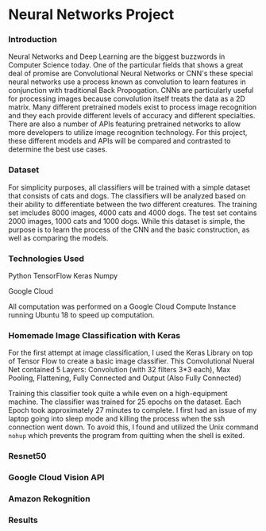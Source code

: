 # Neural Networks Project
### Introduction
Neural Networks and Deep Learning are the biggest buzzwords in Computer Science today. One of the particular fields that shows a great deal of promise are Convolutional Neural Networks or CNN's these special neural networks use a process known as convolution to learn features in conjunction with traditional Back Propogation. CNNs are particularly useful for processing images because convolution itself treats the data as a 2D matrix. Many different pretrained models exist to process image recognition and they each provide different levels of accuracy and different specialties. There are also a number of APIs featuring pretrained networks to allow more developers to utilize image recognition technology. For this project, these different models and APIs will be compared and contrasted to determine the best use cases.

### Dataset
For simplicity purposes, all classifiers will be trained with a simple dataset that consists of cats and dogs. The classifiers will be analyzed based on their ability to differentiate between the two different creatures. The training set imcludes 8000 images, 4000 cats and 4000 dogs. The test set contains 2000 images, 1000 cats and 1000 dogs. While this dataset is simple, the purpose is to learn the process of the CNN and the basic construction, as well as comparing the models. 

### Technologies Used
Python
TensorFlow
Keras
Numpy

Google Cloud

All computation was performed on a Google Cloud Compute Instance running Ubuntu 18 to speed up computation.

### Homemade Image Classification with Keras

For the first attempt at image classification, I used the Keras Library on top of Tensor Flow to create a basic image classifier. This Convolutional Nueral Net contained 5 Layers: Convolution (with 32 filters 3*3 each), Max Pooling, Flattening, Fully Connected and Output (Also Fully Connected)

Training this classifier took quite a while even on a high-equipment machine. The classifier was trained for 25 epochs on the dataset. Each Epoch took approximately 27 minutes to complete. I first had an issue of my laptop going into sleep mode and killing the process when the ssh connection went down. To avoid this, I found and utilized the Unix command `nohup` which prevents the program from quitting when the shell is exited.


### Resnet50



### Google Cloud Vision API

### Amazon Rekognition

### Results
